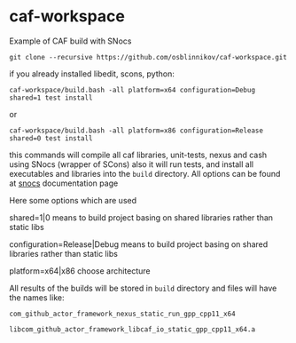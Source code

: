 # caf-workspace
Example of CAF build with SNocs

    git clone --recursive https://github.com/osblinnikov/caf-workspace.git

if you already installed libedit, scons, python:

    caf-workspace/build.bash -all platform=x64 configuration=Debug shared=1 test install

or

    caf-workspace/build.bash -all platform=x86 configuration=Release shared=0 test install 

this commands will compile all caf libraries, unit-tests, nexus and cash using SNocs (wrapper of SCons) also it will run tests, and install all executables and libraries into the `build` directory. All options can be found at [snocs](https://github.com/osblinnikov/snocs) documentation page

Here some options which are used

shared=1|0 means to build project basing on shared libraries rather than static libs

configuration=Release|Debug means to build project basing on shared libraries rather than static libs

platform=x64|x86 choose architecture 

All results of the builds will be stored in `build` directory and files will have the names like: 

    com_github_actor_framework_nexus_static_run_gpp_cpp11_x64
    
    libcom_github_actor_framework_libcaf_io_static_gpp_cpp11_x64.a
    
    
